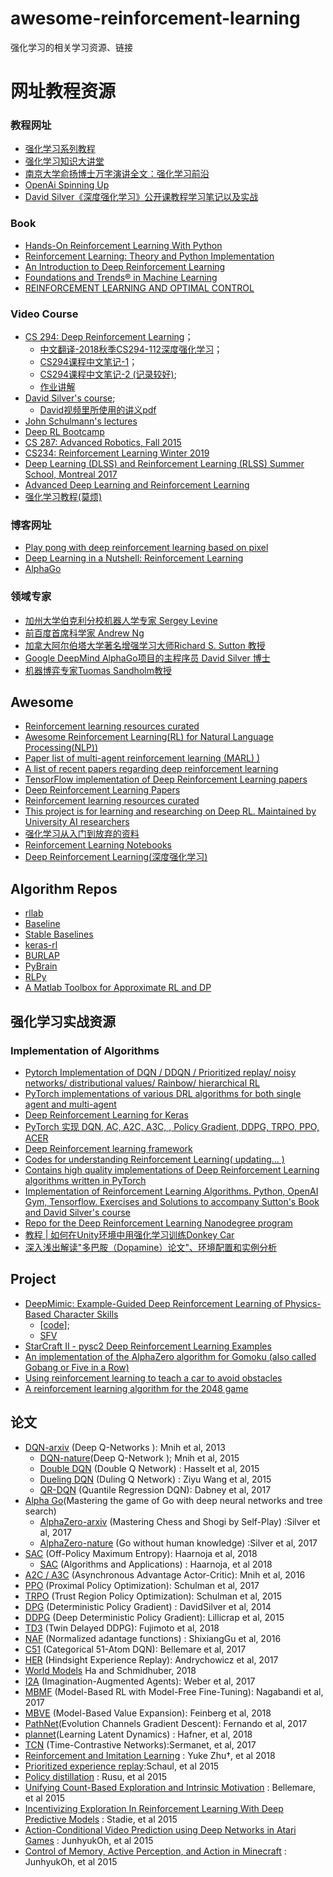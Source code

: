 # awesome-reinforcement-learning
强化学习的相关学习资源、链接

# 网址教程资源

### 教程网址

- [强化学习系列教程](http://www.algorithmdog.com/series/rl-series)
- [强化学习知识大讲堂](https://zhuanlan.zhihu.com/sharerl)
- [南京大学俞扬博士万字演讲全文：强化学习前沿](https://www.leiphone.com/news/201705/NlTc7oObBqh116Z5.html)
- [OpenAi Spinning Up](https://spinningup.openai.com/en/latest/index.html)
- [David Silver《深度强化学习》公开课教程学习笔记以及实战](http://mp.weixin.qq.com/s/y1aa_nIimSv4wlprGFHR7g)

### Book
- [Hands-On Reinforcement Learning With Python](https://github.com/sudharsan13296/Hands-On-Reinforcement-Learning-With-Python)
- [Reinforcement Learning: Theory and Python Implementation](https://github.com/ZhiqingXiao/rl-book)
- [An Introduction to Deep Reinforcement Learning](https://arxiv.org/abs/1811.12560v2)
- [Foundations and Trends® in Machine Learning](https://www.nowpublishers.com/MAL)
- [REINFORCEMENT LEARNING AND OPTIMAL CONTROL](http://web.mit.edu/dimitrib/www/RLbook.html)

### Video Course
- [CS 294: Deep Reinforcement Learning](http://rll.berkeley.edu/deeprlcourse/)；
    - [中文翻译-2018秋季CS294-112深度强化学习](https://ai.yanxishe.com/page/groupDetail/30?invitation=&from=channel_share)；
    - [CS294课程中文笔记-1](https://zhuanlan.zhihu.com/c_125238795)；
    - [CS294课程中文笔记-2 (记录较好)](https://zhuanlan.zhihu.com/c_150977189); 
    - [作业讲解](https://zhuanlan.zhihu.com/codekitty)
- [David Silver's course](http://www0.cs.ucl.ac.uk/staff/d.silver/web/Teaching.html); 
    - [David视频里所使用的讲义pdf](https://github.com/18279406017/Course-notes/tree/master/Reinforcement%20Learning/PPT%20OF%20David%20Silver)
- [John Schulmann's lectures](https://www.youtube.com/channel/UCBOEQxX6zdihFB3VxxJdgHg/videos)
- [Deep RL Bootcamp](https://sites.google.com/view/deep-rl-bootcamp/lectures)
- [CS 287: Advanced Robotics, Fall 2015 ](https://people.eecs.berkeley.edu/~pabbeel/cs287-fa15/#syllabus)
- [CS234: Reinforcement Learning Winter 2019](http://web.stanford.edu/class/cs234/index.html)
- [Deep Learning (DLSS) and Reinforcement Learning (RLSS) Summer School, Montreal 2017](http://videolectures.net/deeplearning2017_montreal/)
- [Advanced Deep Learning and Reinforcement Learning](https://github.com/enggen/DeepMind-Advanced-Deep-Learning-and-Reinforcement-Learning)
- [强化学习教程(莫烦)](https://morvanzhou.github.io/tutorials/machine-learning/reinforcement-learning/)


### 博客网址

- [Play pong with deep reinforcement learning based on pixel]( http://karpathy.github.io/2016/05/31/rl/)
- [Deep Learning in a Nutshell: Reinforcement Learning](https://devblogs.nvidia.com/parallelforall/deep-learning-nutshell-reinforcement-learning/)
- [AlphaGo](https://deepmind.com/research/alphago/)

### 领域专家 

- [加州大学伯克利分校机器人学专家 Sergey Levine](https://people.eecs.berkeley.edu/~svlevine/)
- [前百度首席科学家 Andrew Ng](http://www.andrewng.org/)
- [加拿大阿尔伯塔大学著名增强学习大师Richard S. Sutton 教授](https://www.amii.ca/sutton/)
- [Google DeepMind AlphaGo项目的主程序员 David Silver 博士](http://www0.cs.ucl.ac.uk/staff/d.silver/web/Home.html)
- [机器博弈专家Tuomas Sandholm教授](http://www.cs.cmu.edu/~sandholm/)

## Awesome 
- [Reinforcement learning resources curated](https://github.com/aikorea/awesome-rl)
- [Awesome Reinforcement Learning(RL) for Natural Language Processing(NLP))](https://github.com/adityathakker/awesome-rl-nlp)
- [Paper list of multi-agent reinforcement learning (MARL) )](https://github.com/LantaoYu/MARL-Papers)
- [A list of recent papers regarding deep reinforcement learning](https://github.com/junhyukoh/deep-reinforcement-learning-papers)
- [TensorFlow implementation of Deep Reinforcement Learning papers ](https://github.com/carpedm20/deep-rl-tensorflow)
- [Deep Reinforcement Learning Papers](https://github.com/junhyukoh/deep-reinforcement-learning-papers)
- [Reinforcement learning resources curated](https://github.com/aikorea/awesome-rl)
- [This project is for learning and researching on Deep RL. Maintained by University AI researchers](https://github.com/tigerneil/awesome-deep-rl)
- [强化学习从入门到放弃的资料](https://github.com/wwxFromTju/awesome-reinforcement-learning-zh/blob/master/readMe.md)
- [Reinforcement Learning Notebooks](https://github.com/Pulkit-Khandelwal/Reinforcement-Learning-Notebooks)
- [Deep Reinforcement Learning(深度强化学习)](https://github.com/NeuronDance/DeepRL)

## Algorithm Repos
- [rllab](https://github.com/rll/rllab)
- [Baseline](https://github.com/openai/baselines)
- [Stable Baselines]( https://github.com/hill-a/stable-baselines)
- [keras-rl](https://github.com/keras-rl/keras-rl)
- [BURLAP](http://burlap.cs.brown.edu/)
- [PyBrain](http://pybrain.org/)
- [RLPy](http://acl.mit.edu/RLPy/)
- [A Matlab Toolbox for Approximate RL and DP](http://busoniu.net/files/repository/readme_approxrl.html)

## 强化学习实战资源

### Implementation of Algorithms
- [Pytorch Implementation of DQN / DDQN / Prioritized replay/ noisy networks/ distributional values/ Rainbow/ hierarchical RL](https://github.com/higgsfield/RL-Adventure)
- [PyTorch implementations of various DRL algorithms for both single agent and multi-agent](https://github.com/ChenglongChen/pytorch-madrl)
- [Deep Reinforcement Learning for Keras](https://github.com/keras-rl/keras-rl)
- [PyTorch 实现 DQN, AC, A2C, A3C, , Policy Gradient, DDPG, TRPO, PPO, ACER](https://github.com/sweetice/Deep-reinforcement-learning-with-pytorch)
- [Deep Reinforcement learning framework](https://github.com/VinF/deer)
- [Codes for understanding Reinforcement Learning( updating... )](https://github.com/halleanwoo/ReinforcementLearningCode)
- [Contains high quality implementations of Deep Reinforcement Learning algorithms written in PyTorch ](https://github.com/qfettes/DeepRL-Tutorials)
- [Implementation of Reinforcement Learning Algorithms. Python, OpenAI Gym, Tensorflow. Exercises and Solutions to accompany Sutton's Book and David Silver's course](https://github.com/dennybritz/reinforcement-learning)
- [Repo for the Deep Reinforcement Learning Nanodegree program](https://github.com/udacity/deep-reinforcement-learning)
- [教程 | 如何在Unity环境中用强化学习训练Donkey Car](https://mp.weixin.qq.com/s/DryUnnWXRnuAgyF6FvCjIg)
- [深入浅出解读"多巴胺（Dopamine）论文"、环境配置和实例分析](https://mp.weixin.qq.com/s/1iMjDZwdLLxsoUUqxk1XCQ)

## Project

- [DeepMimic: Example-Guided Deep Reinforcement Learning of Physics-Based Character Skills](https://xbpeng.github.io/projects/DeepMimic/index.html)
    - [[code](https://github.com/xbpeng/DeepMimic)]; 
    - [SFV](https://arxiv.org/pdf/1810.03599.pdf)
- [StarCraft II - pysc2 Deep Reinforcement Learning Examples](https://github.com/chris-chris/pysc2-examples)
- [An implementation of the AlphaZero algorithm for Gomoku (also called Gobang or Five in a Row)](https://github.com/junxiaosong/AlphaZero_Gomoku)
- [Using reinforcement learning to teach a car to avoid obstacles](https://github.com/harvitronix/reinforcement-learning-car)
- [A reinforcement learning algorithm for the 2048 game ](https://github.com/Underflow/reinforcement-2048)

## 论文
- [DQN-arxiv](https://www.cs.toronto.edu/~vmnih/docs/dqn.pdf) (Deep Q-Networks ): Mnih et al, 2013
    - [DQN-nature](https://www.nature.com/articles/nature14236)(Deep Q-Network ); Mnih et al, 2015 
    - [Double DQN](https://arxiv.org/abs/1509.06461) (Double Q Network) : Hasselt et al, 2015
    - [Dueling DQN](https://arxiv.org/abs/1511.06581) (Duling Q Network) : Ziyu Wang et al, 2015 
    - [QR-DQN](https://arxiv.org/abs/1710.10044) (Quantile Regression DQN): Dabney et al, 2017
- [Alpha Go](http://www.nature.com/nature/journal/v529/n7587/abs/nature16961.html)(Mastering the game of Go with deep neural networks and tree search) 
    - [AlphaZero-arxiv](https://arxiv.org/abs/1712.01815) (Mastering Chess and Shogi by Self-Play) :Silver et al, 2017 
    - [AlphaZero-nature](https://www.nature.com/articles/nature24270) (Go without human knowledge) :Silver et al, 2017
- [SAC](https://arxiv.org/abs/1801.01290) (Off-Policy Maximum Entropy): Haarnoja et al, 2018
    - [SAC](https://arxiv.org/abs/1812.05905) (Algorithms and Applications) : Haarnoja, et al 2018
- [A2C / A3C](https://arxiv.org/abs/1602.01783) (Asynchronous Advantage Actor-Critic): Mnih et al, 2016 
- [PPO](https://arxiv.org/abs/1707.06347) (Proximal Policy Optimization): Schulman et al, 2017
- [TRPO](https://arxiv.org/abs/1502.05477) (Trust Region Policy Optimization): Schulman et al, 2015
- [DPG](http://proceedings.mlr.press/v32/silver14.pdf) (Deterministic Policy Gradient) : DavidSilver et al, 2014
- [DDPG](https://arxiv.org/abs/1509.02971) (Deep Deterministic Policy Gradient): Lillicrap et al, 2015
- [TD3](https://arxiv.org/abs/1802.09477) (Twin Delayed DDPG): Fujimoto et al, 2018
- [NAF](https://arxiv.org/pdf/1603.00748v1.pdf) (Normalized adantage functions) : ShixiangGu et al, 2016
- [C51](https://arxiv.org/abs/1707.06887) (Categorical 51-Atom DQN): Bellemare et al, 2017
- [HER](https://arxiv.org/abs/1707.01495) (Hindsight Experience Replay): Andrychowicz et al, 2017
- [World Models](https://worldmodels.github.io/) Ha and Schmidhuber, 2018
- [I2A](https://arxiv.org/abs/1707.06203) (Imagination-Augmented Agents): Weber et al, 2017
- [MBMF](https://sites.google.com/view/mbmf) (Model-Based RL with Model-Free Fine-Tuning): Nagabandi et al, 2017
- [MBVE](https://arxiv.org/abs/1803.00101) (Model-Based Value Expansion): Feinberg et al, 2018
- [PathNet](https://arxiv.org/pdf/1701.08734.pdf)(Evolution Channels Gradient Descent):  Fernando et al, 2017
- [plannet](https://github.com/google-research/planet)(Learning Latent Dynamics) : Hafner, et al, 2018
- [TCN](https://arxiv.org/abs/1704.06888v1) (Time-Contrastive Networks):Sermanet, et al, 2017
- [Reinforcement and Imitation Learning](https://arxiv.org/pdf/1802.09564.pdf) : Yuke Zhu†, et al 2018
- [Prioritized experience replay](https://arxiv.org/abs/1511.05952):Schaul, et al 2015
- [Policy distillation](https://arxiv.org/abs/1511.06295) : Rusu, et al 2015
- [Unifying Count-Based Exploration and Intrinsic Motivation](https://arxiv.org/pdf/1606.01868v2.pdf) : Bellemare, et al 2015
- [Incentivizing Exploration In Reinforcement Learning With Deep Predictive Models](https://arxiv.org/pdf/1507.00814v3.pdf) : Stadie, et al 2015 
- [Action-Conditional Video Prediction using Deep Networks in Atari Games]( https://arxiv.org/pdf/1507.08750v2.pdf) : JunhyukOh, et al 2015
- [Control of Memory, Active Perception, and Action in Minecraft]( https://web.eecs.umich.edu/~baveja/Papers/ICML2016.pdf) : JunhyukOh, et al 2015
